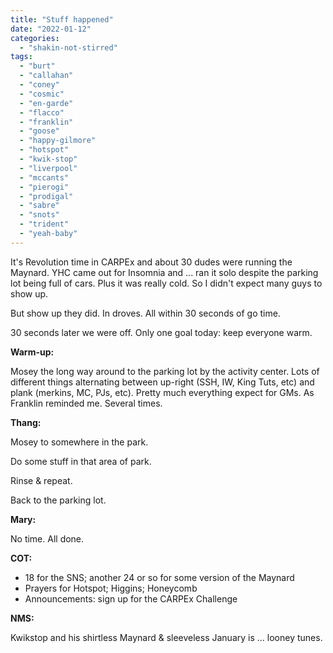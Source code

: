 ```yaml
---
title: "Stuff happened"
date: "2022-01-12"
categories: 
  - "shakin-not-stirred"
tags: 
  - "burt"
  - "callahan"
  - "coney"
  - "cosmic"
  - "en-garde"
  - "flacco"
  - "franklin"
  - "goose"
  - "happy-gilmore"
  - "hotspot"
  - "kwik-stop"
  - "liverpool"
  - "mccants"
  - "pierogi"
  - "prodigal"
  - "sabre"
  - "snots"
  - "trident"
  - "yeah-baby"
---
```


It's Revolution time in CARPEx and about 30 dudes were running the Maynard. YHC came out for Insomnia and ... ran it solo despite the parking lot being full of cars. Plus it was really cold. So I didn't expect many guys to show up.

But show up they did. In droves. All within 30 seconds of go time.

30 seconds later we were off. Only one goal today: keep everyone warm.

**Warm-up:**

Mosey the long way around to the parking lot by the activity center. Lots of different things alternating between up-right (SSH, IW, King Tuts, etc) and plank (merkins, MC, PJs, etc). Pretty much everything expect for GMs. As Franklin reminded me. Several times.

**Thang:**

Mosey to somewhere in the park.

Do some stuff in that area of park.

Rinse & repeat.

Back to the parking lot.

**Mary:**

No time. All done.

**COT:**

- 18 for the SNS; another 24 or so for some version of the Maynard
- Prayers for Hotspot; Higgins; Honeycomb
- Announcements: sign up for the CARPEx Challenge

**NMS:**

Kwikstop and his shirtless Maynard & sleeveless January is ... looney tunes.
